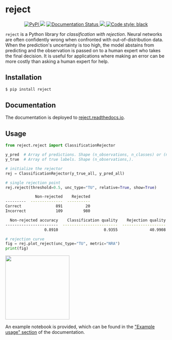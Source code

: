 # reject

<p align="center">
<a href="https://pypi.org/project/reject/">
        <img alt="PyPI" src="https://img.shields.io/pypi/v/reject">
    </a>
<img src="https://github.com/arthur-thuy/reject/actions/workflows/ci.yml/badge.svg" />
<a href='https://reject.readthedocs.io/en/latest/'>
        <img src='https://img.shields.io/readthedocs/reject' alt='Documentation Status' />
    </a>
<a href="https://app.codecov.io/gh/arthur-thuy/reject" > 
 <img src="https://codecov.io/gh/arthur-thuy/reject/graph/badge.svg?token=wYnaStSR3z"/> 
 </a>
<a href="https://github.com/psf/black">
        <img alt="Code style: black" src="https://img.shields.io/badge/code%20style-black-000000.svg">
    </a>
</p>

`reject` is a Python library for _classification with rejection_. Neural networks are often confidently wrong when confronted with out-of-distribution data. When the prediction's uncertainty is too high, the model abstains from predicting and the observation is passed on to a human expert who takes the final decision. It is useful for applications where making an error can be more costly than asking a human expert for help.

## Installation

```bash
$ pip install reject
```

## Documentation

The documentation is deployed to [reject.readthedocs.io](http://reject.readthedocs.io/).

## Usage

```python
from reject.reject import ClassificationRejector

y_pred  # Array of predictions. Shape (n_observations, n_classes) or (n_observations, n_samples, n_classes).
y_true  # Array of true labels. Shape (n_observations,).

# initialize the rejector
rej = ClassificationRejector(y_true_all, y_pred_all)
```
```python
# single rejection point
rej.reject(threshold=0.5, unc_type="TU", relative=True, show=True)
```
```bash
             Non-rejected    Rejected
---------  --------------  ----------
Correct               891          20
Incorrect             109         980

  Non-rejected accuracy    Classification quality    Rejection quality
-----------------------  ------------------------  -------------------
                 0.8910                    0.9355              40.9908
```

```python
# rejection curve
fig = rej.plot_reject(unc_type="TU", metric="NRA")
print(fig)
```

<img src="https://github.com/arthur-thuy/reject/assets/57416568/6a59f37a-0f2f-4a2c-96d8-8690b8e19df7" height="200"/>

An example notebook is provided, which can be found in the ["Example usage" section](https://reject.readthedocs.io/en/latest/example.html) of the documentation.
